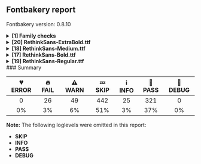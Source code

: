 ## Fontbakery report

Fontbakery version: 0.8.10

<details><summary><b>[1] Family checks</b></summary><div><details><summary>🔥 <b>FAIL:</b> Each font in a family must have the same set of vertical metrics values. (<a href="https://font-bakery.readthedocs.io/en/stable/fontbakery/profiles/universal.html#com.google.fonts/check/family/vertical_metrics">com.google.fonts/check/family/vertical_metrics</a>)</summary><div>


* 🔥 **FAIL** sTypoAscender is not the same across the family:
Rethink Sans ExtraBold: 991
Rethink Sans Medium: 992
Rethink Sans Bold: 992
Rethink Sans Regular: 992 [code: sTypoAscender-mismatch]
* 🔥 **FAIL** sTypoDescender is not the same across the family:
Rethink Sans ExtraBold: -309
Rethink Sans Medium: -310
Rethink Sans Bold: -310
Rethink Sans Regular: -310 [code: sTypoDescender-mismatch]
* 🔥 **FAIL** usWinAscent is not the same across the family:
Rethink Sans ExtraBold: 991
Rethink Sans Medium: 992
Rethink Sans Bold: 992
Rethink Sans Regular: 992 [code: usWinAscent-mismatch]
* 🔥 **FAIL** usWinDescent is not the same across the family:
Rethink Sans ExtraBold: 309
Rethink Sans Medium: 310
Rethink Sans Bold: 310
Rethink Sans Regular: 310 [code: usWinDescent-mismatch]
* 🔥 **FAIL** ascent is not the same across the family:
Rethink Sans ExtraBold: 991
Rethink Sans Medium: 992
Rethink Sans Bold: 992
Rethink Sans Regular: 992 [code: ascent-mismatch]
* 🔥 **FAIL** descent is not the same across the family:
Rethink Sans ExtraBold: -309
Rethink Sans Medium: -310
Rethink Sans Bold: -310
Rethink Sans Regular: -310 [code: descent-mismatch]
</div></details><br></div></details><details><summary><b>[20] RethinkSans-ExtraBold.ttf</b></summary><div><details><summary>🔥 <b>FAIL:</b> Checking OS/2 fsType does not impose restrictions. (<a href="https://font-bakery.readthedocs.io/en/stable/fontbakery/profiles/googlefonts.html#com.google.fonts/check/fstype">com.google.fonts/check/fstype</a>)</summary><div>


* 🔥 **FAIL** In this font fsType is set to 8 meaning that:
The font may be embedded but must only be installed temporarily on other systems.

No such DRM restrictions can be enabled on the Google Fonts collection, so the fsType field must be set to zero (Installable Embedding) instead. [code: drm]
</div></details><details><summary>🔥 <b>FAIL:</b> Checking OS/2 usWeightClass. (<a href="https://font-bakery.readthedocs.io/en/stable/fontbakery/profiles/googlefonts.html#com.google.fonts/check/usweightclass">com.google.fonts/check/usweightclass</a>)</summary><div>


* 🔥 **FAIL** OS/2 usWeightClass is '900' when it should be '800'. [code: bad-value]
</div></details><details><summary>🔥 <b>FAIL:</b> Check license file has good copyright string. (<a href="https://font-bakery.readthedocs.io/en/stable/fontbakery/profiles/googlefonts.html#com.google.fonts/check/license/OFL_copyright">com.google.fonts/check/license/OFL_copyright</a>)</summary><div>


* 🔥 **FAIL** First line in license file is:

"copyright 2014-2017 indian type foundry with reserved font name 'poppins'."

which does not match the expected format, similar to:

"Copyright 2022 The Familyname Project Authors (git url)" [code: bad-format]
</div></details><details><summary>🔥 <b>FAIL:</b> Check OFL body text is correct. (<a href="https://font-bakery.readthedocs.io/en/stable/fontbakery/profiles/googlefonts.html#com.google.fonts/check/license/OFL_body_text">com.google.fonts/check/license/OFL_body_text</a>)</summary><div>


* 🔥 **FAIL** The OFL.txt body text is incorrect. Please use https://github.com/googlefonts/Unified-Font-Repository/blob/main/OFL.txt as a template. You should only modify the first line. [code: incorrect-ofl-body-text]
</div></details><details><summary>🔥 <b>FAIL:</b> Check copyright namerecords match license file. (<a href="https://font-bakery.readthedocs.io/en/stable/fontbakery/profiles/googlefonts.html#com.google.fonts/check/name/license">com.google.fonts/check/name/license</a>)</summary><div>


* 🔥 **FAIL** License file OFL.txt exists but NameID 13 (LICENSE DESCRIPTION) value on platform 3 (WINDOWS) is not specified for that. Value was: "This Font Software is licensed under the SIL Open Font License, Version 1.1." Must be changed to "This Font Software is licensed under the SIL Open Font License, Version 1.1. This license is available with a FAQ at: https://scripts.sil.org/OFL" [code: wrong]
</div></details><details><summary>🔥 <b>FAIL:</b> Copyright notices match canonical pattern in fonts (<a href="https://font-bakery.readthedocs.io/en/stable/fontbakery/profiles/googlefonts.html#com.google.fonts/check/font_copyright">com.google.fonts/check/font_copyright</a>)</summary><div>


* 🔥 **FAIL** Name Table entry: Copyright notices should match a pattern similar to: "Copyright 2019 The Familyname Project Authors (git url)"
But instead we have got:
"Copyright 2014-2017 Indian Type Foundry with Reserved Font Name 'Poppins'. Copyright 2019 Google LLC with Reserved Name 'DM Sans'. Copyright 2022 Rethink Communications LLP with Reserved Name 'Rethink Sans'." [code: bad-notice-format]
</div></details><details><summary>🔥 <b>FAIL:</b> OS/2.fsSelection bit 7 (USE_TYPO_METRICS) is set in all fonts. (<a href="https://font-bakery.readthedocs.io/en/stable/fontbakery/profiles/googlefonts.html#com.google.fonts/check/os2/use_typo_metrics">com.google.fonts/check/os2/use_typo_metrics</a>)</summary><div>


* 🔥 **FAIL** OS/2.fsSelection bit 7 (USE_TYPO_METRICS) wasNOT set in the following fonts: ['fonts/ttf/RethinkSans-ExtraBold.ttf', 'fonts/ttf/RethinkSans-Medium.ttf', 'fonts/ttf/RethinkSans-Bold.ttf', 'fonts/ttf/RethinkSans-Regular.ttf']. [code: missing-os2-fsselection-bit7]
</div></details><details><summary>⚠ <b>WARN:</b> Checking OS/2 achVendID. (<a href="https://font-bakery.readthedocs.io/en/stable/fontbakery/profiles/googlefonts.html#com.google.fonts/check/vendor_id">com.google.fonts/check/vendor_id</a>)</summary><div>


* ⚠ **WARN** OS/2 VendorID value 'NONE' is not yet recognized. If you registered it recently, then it's safe to ignore this warning message. Otherwise, you should set it to your own unique 4 character code, and register it with Microsoft at https://www.microsoft.com/typography/links/vendorlist.aspx
 [code: unknown]
</div></details><details><summary>⚠ <b>WARN:</b> Are there caret positions declared for every ligature? (<a href="https://font-bakery.readthedocs.io/en/stable/fontbakery/profiles/googlefonts.html#com.google.fonts/check/ligature_carets">com.google.fonts/check/ligature_carets</a>)</summary><div>


* ⚠ **WARN** This font lacks caret position values for ligature glyphs on its GDEF table. [code: lacks-caret-pos]
</div></details><details><summary>⚠ <b>WARN:</b> Is there kerning info for non-ligated sequences? (<a href="https://font-bakery.readthedocs.io/en/stable/fontbakery/profiles/googlefonts.html#com.google.fonts/check/kerning_for_non_ligated_sequences">com.google.fonts/check/kerning_for_non_ligated_sequences</a>)</summary><div>


* ⚠ **WARN** GPOS table lacks kerning info for the following non-ligated sequences:

	- E + less

	- R + E

	- less + greater

	- greater + less

	- f + i

	- i + l

	- hyphen + hyphen

	- hyphen + greater

	- greater + hyphen

	- parenleft + R

	- R + parenright

	- parenright + eight

	- eight + parenright

	- parenright + five

	- five + parenright

	- parenright + four

	- four + parenright

	- parenright + nine

	- nine + parenright

	- parenright + one

	- one + parenright

	- parenright + seven

	- seven + parenright

	- parenright + six

	- six + parenright

	- parenright + three

	- three + parenright

	- parenright + two

	- two + parenright

	- parenright + zero

	- zero + parenright

	- braceleft + eight

	- eight + braceright

	- braceright + five

	- five + braceright

	- braceright + four

	- four + braceright

	- braceright + nine

	- nine + braceright

	- braceright + one

	- one + braceright

	- braceright + seven

	- seven + braceright

	- braceright + six

	- six + braceright

	- braceright + three

	- three + braceright

	- braceright + two

	- two + braceright

	- braceright + zero

	- zero + braceright

	- registered + plus 

	- And less + hyphen [code: lacks-kern-info]
</div></details><details><summary>⚠ <b>WARN:</b> Combined length of family and style must not exceed 27 characters. (<a href="https://font-bakery.readthedocs.io/en/stable/fontbakery/profiles/googlefonts.html#com.google.fonts/check/name/family_and_style_max_length">com.google.fonts/check/name/family_and_style_max_length</a>)</summary><div>


* ⚠ **WARN** The combined length of family and style exceeds 27 chars in the following 'WINDOWS' entries:
 FONT_FAMILY_NAME = 'Rethink Sans ExtraBold' / SUBFAMILY_NAME = 'Regular'

Please take a look at the conversation at https://github.com/googlefonts/fontbakery/issues/2179 in order to understand the reasoning behind these name table records max-length criteria. [code: too-long]
</div></details><details><summary>⚠ <b>WARN:</b> Name table strings must not contain the string 'Reserved Font Name'. (<a href="https://font-bakery.readthedocs.io/en/stable/fontbakery/profiles/googlefonts.html#com.google.fonts/check/name/rfn">com.google.fonts/check/name/rfn</a>)</summary><div>


* ⚠ **WARN** Name table entry contains "Reserved Font Name" for a family name ('Poppins'. Copyright 2019 Google LLC with Reserved Name 'DM Sans'. Copyright 2022 Rethink Communications LLP with Reserved Name 'Rethink Sans') that differs from the currently used family name (RethinkSans), which is fine. [code: legacy-familyname]
</div></details><details><summary>⚠ <b>WARN:</b> Ensure fonts have ScriptLangTags declared on the 'meta' table. (<a href="https://font-bakery.readthedocs.io/en/stable/fontbakery/profiles/googlefonts.html#com.google.fonts/check/meta/script_lang_tags">com.google.fonts/check/meta/script_lang_tags</a>)</summary><div>


* ⚠ **WARN** This font file does not have a 'meta' table. [code: lacks-meta-table]
</div></details><details><summary>⚠ <b>WARN:</b> Check font contains no unreachable glyphs (<a href="https://font-bakery.readthedocs.io/en/stable/fontbakery/profiles/universal.html#com.google.fonts/check/unreachable_glyphs">com.google.fonts/check/unreachable_glyphs</a>)</summary><div>


* ⚠ **WARN** The following glyphs could not be reached by codepoint or substitution rules:

	- CR
 [code: unreachable-glyphs]
</div></details><details><summary>⚠ <b>WARN:</b> Check if each glyph has the recommended amount of contours. (<a href="https://font-bakery.readthedocs.io/en/stable/fontbakery/profiles/universal.html#com.google.fonts/check/contour_count">com.google.fonts/check/contour_count</a>)</summary><div>


* ⚠ **WARN** This font has a 'Soft Hyphen' character (codepoint 0x00AD) which is supposed to be zero-width and invisible, and is used to mark a hyphenation possibility within a word in the absence of or overriding dictionary hyphenation. It is mostly an obsolete mechanism now, and the character is only included in fonts for legacy codepage coverage. [code: softhyphen]
* ⚠ **WARN** This check inspects the glyph outlines and detects the total number of contours in each of them. The expected values are infered from the typical ammounts of contours observed in a large collection of reference font families. The divergences listed below may simply indicate a significantly different design on some of your glyphs. On the other hand, some of these may flag actual bugs in the font such as glyphs mapped to an incorrect codepoint. Please consider reviewing the design and codepoint assignment of these to make sure they are correct.

The following glyphs do not have the recommended number of contours:

	- Glyph name: uni00AD	Contours detected: 1	Expected: 0

	- Glyph name: aogonek	Contours detected: 3	Expected: 2

	- Glyph name: eogonek	Contours detected: 3	Expected: 2

	- Glyph name: Uogonek	Contours detected: 2	Expected: 1

	- Glyph name: uogonek	Contours detected: 2	Expected: 1

	- Glyph name: uni2113	Contours detected: 1	Expected: 2

	- Glyph name: uni2783	Contours detected: 3	Expected: 4

	- Glyph name: Uogonek	Contours detected: 2	Expected: 1

	- Glyph name: aogonek	Contours detected: 3	Expected: 2

	- Glyph name: eogonek	Contours detected: 3	Expected: 2

	- Glyph name: uni00AD	Contours detected: 1	Expected: 0

	- Glyph name: uni2113	Contours detected: 1	Expected: 2

	- Glyph name: uni2783	Contours detected: 3	Expected: 4 

	- And Glyph name: uogonek	Contours detected: 2	Expected: 1
 [code: contour-count]
</div></details><details><summary>⚠ <b>WARN:</b> Ensure dotted circle glyph is present and can attach marks. (<a href="https://font-bakery.readthedocs.io/en/stable/fontbakery/profiles/universal.html#com.google.fonts/check/dotted_circle">com.google.fonts/check/dotted_circle</a>)</summary><div>


* ⚠ **WARN** No dotted circle glyph present [code: missing-dotted-circle]
</div></details><details><summary>⚠ <b>WARN:</b> Are there any misaligned on-curve points? (<a href="https://font-bakery.readthedocs.io/en/stable/fontbakery/profiles/<Section: Outline Correctness Checks>.html#com.google.fonts/check/outline_alignment_miss">com.google.fonts/check/outline_alignment_miss</a>)</summary><div>


* ⚠ **WARN** The following glyphs have on-curve points which have potentially incorrect y coordinates:

	* quotedbl (U+0022): X=260.0,Y=701.0 (should be at cap-height 700?)

	* quotedbl (U+0022): X=99.0,Y=701.0 (should be at cap-height 700?)

	* quotedbl (U+0022): X=477.0,Y=701.0 (should be at cap-height 700?)

	* quotedbl (U+0022): X=315.0,Y=701.0 (should be at cap-height 700?)

	* ampersand (U+0026): X=202.0,Y=2.0 (should be at baseline 0?)

	* ampersand (U+0026): X=374.0,Y=-1.0 (should be at baseline 0?)

	* six (U+0036): X=217.0,Y=700.5 (should be at cap-height 700?)

	* eight (U+0038): X=372.5,Y=1.0 (should be at baseline 0?)

	* nine (U+0039): X=342.0,Y=-0.5 (should be at baseline 0?)

	* i (U+0069): X=43.0,Y=702.0 (should be at cap-height 700?)

	* i (U+0069): X=178.0,Y=702.0 (should be at cap-height 700?)

	* j (U+006A): X=43.5,Y=702.0 (should be at cap-height 700?)

	* j (U+006A): X=178.0,Y=702.0 (should be at cap-height 700?)

	* sterling (U+00A3): X=581.0,Y=1.0 (should be at baseline 0?)

	* questiondown (U+00BF): X=211.0,Y=1.0 (should be at baseline 0?)

	* questiondown (U+00BF): X=334.5,Y=1.0 (should be at baseline 0?)

	* Oslash (U+00D8): X=275.5,Y=1.5 (should be at baseline 0?)

	* ij (U+0133): X=43.0,Y=702.0 (should be at cap-height 700?)

	* ij (U+0133): X=178.0,Y=702.0 (should be at cap-height 700?)

	* ij (U+0133): X=262.5,Y=702.0 (should be at cap-height 700?)

	* ij (U+0133): X=397.0,Y=702.0 (should be at cap-height 700?)

	* quotedblright (U+201D): X=260.0,Y=701.0 (should be at cap-height 700?)

	* quotedblright (U+201D): X=99.0,Y=701.0 (should be at cap-height 700?)

	* quotedblright (U+201D): X=477.0,Y=701.0 (should be at cap-height 700?)

	* quotedblright (U+201D): X=315.0,Y=701.0 (should be at cap-height 700?)

	* uni2077 (U+2077): X=27.0,Y=698.0 (should be at cap-height 700?)

	* uni2077 (U+2077): X=291.0,Y=698.0 (should be at cap-height 700?)

	* uni2087 (U+2087): X=65.0,Y=-2.0 (should be at baseline 0?)

	* uni2087 (U+2087): X=155.0,Y=-2.0 (should be at baseline 0?)

	* uni20BD (U+20BD): X=114.0,Y=701.0 (should be at cap-height 700?)

	* uni20BD (U+20BD): X=399.0,Y=701.0 (should be at cap-height 700?)

	* oneeighth (U+215B): X=70.0,Y=-2.0 (should be at baseline 0?)

	* oneeighth (U+215B): X=590.0,Y=698.0 (should be at cap-height 700?)

	* oneeighth (U+215B): X=706.0,Y=698.0 (should be at cap-height 700?)

	* oneeighth (U+215B): X=186.0,Y=-2.0 (should be at baseline 0?)

	* threeeighths (U+215C): X=66.0,Y=-2.0 (should be at baseline 0?)

	* threeeighths (U+215C): X=587.0,Y=698.0 (should be at cap-height 700?)

	* threeeighths (U+215C): X=703.0,Y=698.0 (should be at cap-height 700?)

	* threeeighths (U+215C): X=183.0,Y=-2.0 (should be at baseline 0?)

	* fiveeighths (U+215D): X=63.0,Y=-2.0 (should be at baseline 0?)

	* fiveeighths (U+215D): X=583.0,Y=698.0 (should be at cap-height 700?)

	* fiveeighths (U+215D): X=701.0,Y=698.0 (should be at cap-height 700?)

	* fiveeighths (U+215D): X=181.0,Y=-2.0 (should be at baseline 0?)

	* seveneighths (U+215E): X=35.0,Y=-2.0 (should be at baseline 0?)

	* seveneighths (U+215E): X=555.0,Y=698.0 (should be at cap-height 700?)

	* seveneighths (U+215E): X=673.0,Y=698.0 (should be at cap-height 700?)

	* seveneighths (U+215E): X=153.0,Y=-2.0 (should be at baseline 0?)

	* seveneighths (U+215E): X=46.0,Y=698.0 (should be at cap-height 700?)

	* seveneighths (U+215E): X=310.0,Y=698.0 (should be at cap-height 700?)

	* arrowup (U+2191): X=193.0,Y=1.0 (should be at baseline 0?)

	* arrowup (U+2191): X=316.0,Y=1.0 (should be at baseline 0?)

	* fi (U+FB01): X=366.0,Y=702.0 (should be at cap-height 700?) 

	* And fi (U+FB01): X=501.0,Y=702.0 (should be at cap-height 700?) [code: found-misalignments]
</div></details><details><summary>⚠ <b>WARN:</b> Are any segments inordinately short? (<a href="https://font-bakery.readthedocs.io/en/stable/fontbakery/profiles/<Section: Outline Correctness Checks>.html#com.google.fonts/check/outline_short_segments">com.google.fonts/check/outline_short_segments</a>)</summary><div>


* ⚠ **WARN** The following glyphs have segments which seem very short:

	* dollar (U+0024) contains a short segment L<<250.0,288.0>--<244.0,290.0>>

	* ampersand (U+0026) contains a short segment L<<130.0,390.0>--<119.0,407.0>>

	* ampersand (U+0026) contains a short segment L<<465.0,50.0>--<452.0,39.0>>

	* at (U+0040) contains a short segment B<<734.0,152.0>-<734.0,126.0>-<744.0,116.0>>

	* at (U+0040) contains a short segment B<<744.0,116.0>-<754.0,106.0>-<773.0,106.0>>

	* sterling (U+00A3) contains a short segment B<<148.0,278.0>-<148.0,279.0>-<149.0,283.5>>

	* sterling (U+00A3) contains a short segment B<<149.0,283.5>-<150.0,288.0>-<151.0,290.0>>

	* sterling (U+00A3) contains a short segment B<<299.0,290.0>-<298.0,289.0>-<297.5,283.0>>

	* sterling (U+00A3) contains a short segment B<<297.5,283.0>-<297.0,277.0>-<297.0,277.0>>

	* uni00B5 (U+00B5) contains a short segment B<<238.0,-11.0>-<228.0,-10.0>-<220.0,-7.0>>

	* paragraph (U+00B6) contains a short segment L<<287.0,275.0>--<265.0,275.0>>

	* germandbls (U+00DF) contains a short segment B<<319.0,444.0>-<328.0,451.0>-<336.5,457.0>>

	* germandbls (U+00DF) contains a short segment B<<336.5,457.0>-<345.0,463.0>-<353.0,470.0>>

	* uni03BC (U+03BC) contains a short segment B<<238.0,-11.0>-<228.0,-10.0>-<220.0,-7.0>>

	* uni1E9E (U+1E9E) contains a short segment B<<319.0,444.0>-<328.0,451.0>-<336.5,457.0>>

	* uni1E9E (U+1E9E) contains a short segment B<<336.5,457.0>-<345.0,463.0>-<353.0,470.0>>

	* Euro (U+20AC) contains a short segment B<<96.0,318.0>-<95.0,326.0>-<94.5,333.5>>

	* Euro (U+20AC) contains a short segment B<<94.5,333.5>-<94.0,341.0>-<94.0,348.0>>

	* Euro (U+20AC) contains a short segment B<<94.0,348.0>-<94.0,357.0>-<94.5,364.5>>

	* Euro (U+20AC) contains a short segment B<<94.5,364.5>-<95.0,372.0>-<96.0,379.0>>

	* Euro (U+20AC) contains a short segment B<<255.0,379.0>-<254.0,372.0>-<254.5,364.0>>

	* Euro (U+20AC) contains a short segment B<<254.5,364.0>-<255.0,356.0>-<255.0,348.0>>

	* Euro (U+20AC) contains a short segment B<<255.0,348.0>-<255.0,340.0>-<254.5,332.5>> 

	* And Euro (U+20AC) contains a short segment B<<254.5,332.5>-<254.0,325.0>-<255.0,318.0>> [code: found-short-segments]
</div></details><details><summary>⚠ <b>WARN:</b> Do any segments have colinear vectors? (<a href="https://font-bakery.readthedocs.io/en/stable/fontbakery/profiles/<Section: Outline Correctness Checks>.html#com.google.fonts/check/outline_colinear_vectors">com.google.fonts/check/outline_colinear_vectors</a>)</summary><div>


* ⚠ **WARN** The following glyphs have colinear vectors:

	* arrowdown (U+2193): L<<107.0,299.0>--<156.0,251.0>> -> L<<156.0,251.0>--<193.0,209.0>>

	* arrowdown (U+2193): L<<316.0,209.0>--<354.0,251.0>> -> L<<354.0,251.0>--<402.0,299.0>>

	* arrowleft (U+2190): L<<265.0,289.0>--<307.0,250.0>> -> L<<307.0,250.0>--<355.0,203.0>>

	* arrowleft (U+2190): L<<355.0,498.0>--<307.0,450.0>> -> L<<307.0,450.0>--<265.0,412.0>>

	* arrowright (U+2192): L<<466.0,203.0>--<514.0,250.0>> -> L<<514.0,250.0>--<556.0,289.0>>

	* arrowright (U+2192): L<<556.0,412.0>--<514.0,450.0>> -> L<<514.0,450.0>--<466.0,498.0>>

	* arrowup (U+2191): L<<193.0,491.0>--<155.0,449.0>> -> L<<155.0,449.0>--<107.0,401.0>> 

	* And arrowup (U+2191): L<<402.0,401.0>--<353.0,449.0>> -> L<<353.0,449.0>--<316.0,491.0>> [code: found-colinear-vectors]
</div></details><details><summary>⚠ <b>WARN:</b> Do outlines contain any semi-vertical or semi-horizontal lines? (<a href="https://font-bakery.readthedocs.io/en/stable/fontbakery/profiles/<Section: Outline Correctness Checks>.html#com.google.fonts/check/outline_semi_vertical">com.google.fonts/check/outline_semi_vertical</a>)</summary><div>


* ⚠ **WARN** The following glyphs have semi-vertical/semi-horizontal lines:

	* sterling (U+00A3): L<<581.0,1.0>--<69.0,0.0>>

	* trademark (U+2122): L<<131.0,350.0>--<130.0,625.0>>

	* trademark (U+2122): L<<214.0,625.0>--<213.0,350.0>> 

	* And yen (U+00A5): L<<613.0,311.0>--<452.0,310.0>> [code: found-semi-vertical]
</div></details><br></div></details><details><summary><b>[18] RethinkSans-Medium.ttf</b></summary><div><details><summary>🔥 <b>FAIL:</b> Checking OS/2 fsType does not impose restrictions. (<a href="https://font-bakery.readthedocs.io/en/stable/fontbakery/profiles/googlefonts.html#com.google.fonts/check/fstype">com.google.fonts/check/fstype</a>)</summary><div>


* 🔥 **FAIL** In this font fsType is set to 8 meaning that:
The font may be embedded but must only be installed temporarily on other systems.

No such DRM restrictions can be enabled on the Google Fonts collection, so the fsType field must be set to zero (Installable Embedding) instead. [code: drm]
</div></details><details><summary>🔥 <b>FAIL:</b> Check license file has good copyright string. (<a href="https://font-bakery.readthedocs.io/en/stable/fontbakery/profiles/googlefonts.html#com.google.fonts/check/license/OFL_copyright">com.google.fonts/check/license/OFL_copyright</a>)</summary><div>


* 🔥 **FAIL** First line in license file is:

"copyright 2014-2017 indian type foundry with reserved font name 'poppins'."

which does not match the expected format, similar to:

"Copyright 2022 The Familyname Project Authors (git url)" [code: bad-format]
</div></details><details><summary>🔥 <b>FAIL:</b> Check OFL body text is correct. (<a href="https://font-bakery.readthedocs.io/en/stable/fontbakery/profiles/googlefonts.html#com.google.fonts/check/license/OFL_body_text">com.google.fonts/check/license/OFL_body_text</a>)</summary><div>


* 🔥 **FAIL** The OFL.txt body text is incorrect. Please use https://github.com/googlefonts/Unified-Font-Repository/blob/main/OFL.txt as a template. You should only modify the first line. [code: incorrect-ofl-body-text]
</div></details><details><summary>🔥 <b>FAIL:</b> Check copyright namerecords match license file. (<a href="https://font-bakery.readthedocs.io/en/stable/fontbakery/profiles/googlefonts.html#com.google.fonts/check/name/license">com.google.fonts/check/name/license</a>)</summary><div>


* 🔥 **FAIL** License file OFL.txt exists but NameID 13 (LICENSE DESCRIPTION) value on platform 3 (WINDOWS) is not specified for that. Value was: "This Font Software is licensed under the SIL Open Font License, Version 1.1." Must be changed to "This Font Software is licensed under the SIL Open Font License, Version 1.1. This license is available with a FAQ at: https://scripts.sil.org/OFL" [code: wrong]
</div></details><details><summary>🔥 <b>FAIL:</b> Copyright notices match canonical pattern in fonts (<a href="https://font-bakery.readthedocs.io/en/stable/fontbakery/profiles/googlefonts.html#com.google.fonts/check/font_copyright">com.google.fonts/check/font_copyright</a>)</summary><div>


* 🔥 **FAIL** Name Table entry: Copyright notices should match a pattern similar to: "Copyright 2019 The Familyname Project Authors (git url)"
But instead we have got:
"Copyright 2014-2017 Indian Type Foundry with Reserved Font Name 'Poppins'. Copyright 2019 Google LLC with Reserved Name 'DM Sans'. Copyright 2022 Rethink Communications LLP with Reserved Name 'Rethink Sans'." [code: bad-notice-format]
</div></details><details><summary>🔥 <b>FAIL:</b> OS/2.fsSelection bit 7 (USE_TYPO_METRICS) is set in all fonts. (<a href="https://font-bakery.readthedocs.io/en/stable/fontbakery/profiles/googlefonts.html#com.google.fonts/check/os2/use_typo_metrics">com.google.fonts/check/os2/use_typo_metrics</a>)</summary><div>


* 🔥 **FAIL** OS/2.fsSelection bit 7 (USE_TYPO_METRICS) wasNOT set in the following fonts: ['fonts/ttf/RethinkSans-ExtraBold.ttf', 'fonts/ttf/RethinkSans-Medium.ttf', 'fonts/ttf/RethinkSans-Bold.ttf', 'fonts/ttf/RethinkSans-Regular.ttf']. [code: missing-os2-fsselection-bit7]
</div></details><details><summary>⚠ <b>WARN:</b> Checking OS/2 achVendID. (<a href="https://font-bakery.readthedocs.io/en/stable/fontbakery/profiles/googlefonts.html#com.google.fonts/check/vendor_id">com.google.fonts/check/vendor_id</a>)</summary><div>


* ⚠ **WARN** OS/2 VendorID value 'NONE' is not yet recognized. If you registered it recently, then it's safe to ignore this warning message. Otherwise, you should set it to your own unique 4 character code, and register it with Microsoft at https://www.microsoft.com/typography/links/vendorlist.aspx
 [code: unknown]
</div></details><details><summary>⚠ <b>WARN:</b> Are there caret positions declared for every ligature? (<a href="https://font-bakery.readthedocs.io/en/stable/fontbakery/profiles/googlefonts.html#com.google.fonts/check/ligature_carets">com.google.fonts/check/ligature_carets</a>)</summary><div>


* ⚠ **WARN** This font lacks caret position values for ligature glyphs on its GDEF table. [code: lacks-caret-pos]
</div></details><details><summary>⚠ <b>WARN:</b> Is there kerning info for non-ligated sequences? (<a href="https://font-bakery.readthedocs.io/en/stable/fontbakery/profiles/googlefonts.html#com.google.fonts/check/kerning_for_non_ligated_sequences">com.google.fonts/check/kerning_for_non_ligated_sequences</a>)</summary><div>


* ⚠ **WARN** GPOS table lacks kerning info for the following non-ligated sequences:

	- E + less

	- R + E

	- less + greater

	- greater + less

	- f + i

	- i + l

	- hyphen + hyphen

	- hyphen + greater

	- greater + hyphen

	- parenleft + R

	- R + parenright

	- parenright + eight

	- eight + parenright

	- parenright + five

	- five + parenright

	- parenright + four

	- four + parenright

	- parenright + nine

	- nine + parenright

	- parenright + one

	- one + parenright

	- parenright + seven

	- seven + parenright

	- parenright + six

	- six + parenright

	- parenright + three

	- three + parenright

	- parenright + two

	- two + parenright

	- parenright + zero

	- zero + parenright

	- braceleft + eight

	- eight + braceright

	- braceright + five

	- five + braceright

	- braceright + four

	- four + braceright

	- braceright + nine

	- nine + braceright

	- braceright + one

	- one + braceright

	- braceright + seven

	- seven + braceright

	- braceright + six

	- six + braceright

	- braceright + three

	- three + braceright

	- braceright + two

	- two + braceright

	- braceright + zero

	- zero + braceright

	- registered + plus 

	- And less + hyphen [code: lacks-kern-info]
</div></details><details><summary>⚠ <b>WARN:</b> Name table strings must not contain the string 'Reserved Font Name'. (<a href="https://font-bakery.readthedocs.io/en/stable/fontbakery/profiles/googlefonts.html#com.google.fonts/check/name/rfn">com.google.fonts/check/name/rfn</a>)</summary><div>


* ⚠ **WARN** Name table entry contains "Reserved Font Name" for a family name ('Poppins'. Copyright 2019 Google LLC with Reserved Name 'DM Sans'. Copyright 2022 Rethink Communications LLP with Reserved Name 'Rethink Sans') that differs from the currently used family name (RethinkSans), which is fine. [code: legacy-familyname]
</div></details><details><summary>⚠ <b>WARN:</b> Ensure fonts have ScriptLangTags declared on the 'meta' table. (<a href="https://font-bakery.readthedocs.io/en/stable/fontbakery/profiles/googlefonts.html#com.google.fonts/check/meta/script_lang_tags">com.google.fonts/check/meta/script_lang_tags</a>)</summary><div>


* ⚠ **WARN** This font file does not have a 'meta' table. [code: lacks-meta-table]
</div></details><details><summary>⚠ <b>WARN:</b> Check font contains no unreachable glyphs (<a href="https://font-bakery.readthedocs.io/en/stable/fontbakery/profiles/universal.html#com.google.fonts/check/unreachable_glyphs">com.google.fonts/check/unreachable_glyphs</a>)</summary><div>


* ⚠ **WARN** The following glyphs could not be reached by codepoint or substitution rules:

	- CR
 [code: unreachable-glyphs]
</div></details><details><summary>⚠ <b>WARN:</b> Check if each glyph has the recommended amount of contours. (<a href="https://font-bakery.readthedocs.io/en/stable/fontbakery/profiles/universal.html#com.google.fonts/check/contour_count">com.google.fonts/check/contour_count</a>)</summary><div>


* ⚠ **WARN** This font has a 'Soft Hyphen' character (codepoint 0x00AD) which is supposed to be zero-width and invisible, and is used to mark a hyphenation possibility within a word in the absence of or overriding dictionary hyphenation. It is mostly an obsolete mechanism now, and the character is only included in fonts for legacy codepage coverage. [code: softhyphen]
* ⚠ **WARN** This check inspects the glyph outlines and detects the total number of contours in each of them. The expected values are infered from the typical ammounts of contours observed in a large collection of reference font families. The divergences listed below may simply indicate a significantly different design on some of your glyphs. On the other hand, some of these may flag actual bugs in the font such as glyphs mapped to an incorrect codepoint. Please consider reviewing the design and codepoint assignment of these to make sure they are correct.

The following glyphs do not have the recommended number of contours:

	- Glyph name: quotedbl	Contours detected: 1	Expected: 2

	- Glyph name: dieresis	Contours detected: 1	Expected: 2

	- Glyph name: uni00AD	Contours detected: 1	Expected: 0

	- Glyph name: Adieresis	Contours detected: 3	Expected: 4

	- Glyph name: Edieresis	Contours detected: 2	Expected: 3

	- Glyph name: Idieresis	Contours detected: 2	Expected: 3

	- Glyph name: Odieresis	Contours detected: 3	Expected: 4

	- Glyph name: Udieresis	Contours detected: 2	Expected: 3

	- Glyph name: adieresis	Contours detected: 3	Expected: 4

	- Glyph name: edieresis	Contours detected: 3	Expected: 4

	- Glyph name: idieresis	Contours detected: 2	Expected: 3

	- Glyph name: odieresis	Contours detected: 3	Expected: 4

	- Glyph name: udieresis	Contours detected: 2	Expected: 3

	- Glyph name: ydieresis	Contours detected: 2	Expected: 3

	- Glyph name: aogonek	Contours detected: 3	Expected: 2

	- Glyph name: eogonek	Contours detected: 3	Expected: 2

	- Glyph name: Uogonek	Contours detected: 2	Expected: 1

	- Glyph name: uogonek	Contours detected: 2	Expected: 1

	- Glyph name: Ydieresis	Contours detected: 2	Expected: 3

	- Glyph name: uni0308	Contours detected: 1	Expected: 2

	- Glyph name: Wdieresis	Contours detected: 2	Expected: 3

	- Glyph name: wdieresis	Contours detected: 2	Expected: 3

	- Glyph name: quotedblright	Contours detected: 1	Expected: 2

	- Glyph name: perthousand	Contours detected: 5	Expected: 6 or 7

	- Glyph name: uni2113	Contours detected: 1	Expected: 2

	- Glyph name: uni2783	Contours detected: 3	Expected: 4

	- Glyph name: Adieresis	Contours detected: 3	Expected: 4

	- Glyph name: Edieresis	Contours detected: 2	Expected: 3

	- Glyph name: Idieresis	Contours detected: 2	Expected: 3

	- Glyph name: Odieresis	Contours detected: 3	Expected: 4

	- Glyph name: Udieresis	Contours detected: 2	Expected: 3

	- Glyph name: Uogonek	Contours detected: 2	Expected: 1

	- Glyph name: Wdieresis	Contours detected: 2	Expected: 3

	- Glyph name: Ydieresis	Contours detected: 2	Expected: 3

	- Glyph name: adieresis	Contours detected: 3	Expected: 4

	- Glyph name: aogonek	Contours detected: 3	Expected: 2

	- Glyph name: dieresis	Contours detected: 1	Expected: 2

	- Glyph name: edieresis	Contours detected: 3	Expected: 4

	- Glyph name: eogonek	Contours detected: 3	Expected: 2

	- Glyph name: idieresis	Contours detected: 2	Expected: 3

	- Glyph name: odieresis	Contours detected: 3	Expected: 4

	- Glyph name: perthousand	Contours detected: 5	Expected: 6 or 7

	- Glyph name: quotedbl	Contours detected: 1	Expected: 2

	- Glyph name: quotedblright	Contours detected: 1	Expected: 2

	- Glyph name: udieresis	Contours detected: 2	Expected: 3

	- Glyph name: uni00AD	Contours detected: 1	Expected: 0

	- Glyph name: uni0308	Contours detected: 1	Expected: 2

	- Glyph name: uni2113	Contours detected: 1	Expected: 2

	- Glyph name: uni2783	Contours detected: 3	Expected: 4

	- Glyph name: uogonek	Contours detected: 2	Expected: 1

	- Glyph name: wdieresis	Contours detected: 2	Expected: 3 

	- And Glyph name: ydieresis	Contours detected: 2	Expected: 3
 [code: contour-count]
</div></details><details><summary>⚠ <b>WARN:</b> Ensure dotted circle glyph is present and can attach marks. (<a href="https://font-bakery.readthedocs.io/en/stable/fontbakery/profiles/universal.html#com.google.fonts/check/dotted_circle">com.google.fonts/check/dotted_circle</a>)</summary><div>


* ⚠ **WARN** No dotted circle glyph present [code: missing-dotted-circle]
</div></details><details><summary>⚠ <b>WARN:</b> Are there any misaligned on-curve points? (<a href="https://font-bakery.readthedocs.io/en/stable/fontbakery/profiles/<Section: Outline Correctness Checks>.html#com.google.fonts/check/outline_alignment_miss">com.google.fonts/check/outline_alignment_miss</a>)</summary><div>


* ⚠ **WARN** The following glyphs have on-curve points which have potentially incorrect y coordinates:

	* quotedbl (U+0022): X=172.0,Y=701.0 (should be at cap-height 700?)

	* quotedbl (U+0022): X=304.0,Y=701.0 (should be at cap-height 700?)

	* at (U+0040): X=772.0,Y=-1.0 (should be at baseline 0?)

	* m (U+006D): X=857.0,Y=1.0 (should be at baseline 0?)

	* w (U+0077): X=595.0,Y=1.0 (should be at baseline 0?)

	* w (U+0077): X=483.0,Y=1.0 (should be at baseline 0?)

	* w (U+0077): X=269.0,Y=1.0 (should be at baseline 0?)

	* x (U+0078): X=477.0,Y=1.0 (should be at baseline 0?)

	* aring (U+00E5): X=309.5,Y=699.5 (should be at cap-height 700?)

	* aring (U+00E5): X=232.0,Y=699.5 (should be at cap-height 700?)

	* uni0123 (U+0123): X=263.0,Y=698.0 (should be at cap-height 700?)

	* uring (U+016F): X=321.5,Y=699.5 (should be at cap-height 700?)

	* uring (U+016F): X=244.0,Y=699.5 (should be at cap-height 700?)

	* wcircumflex (U+0175): X=595.0,Y=1.0 (should be at baseline 0?)

	* wcircumflex (U+0175): X=483.0,Y=1.0 (should be at baseline 0?)

	* wcircumflex (U+0175): X=269.0,Y=1.0 (should be at baseline 0?)

	* ring (U+02DA): X=165.5,Y=699.5 (should be at cap-height 700?)

	* ring (U+02DA): X=88.0,Y=699.5 (should be at cap-height 700?)

	* uni030A (U+030A): X=148.5,Y=699.5 (should be at cap-height 700?)

	* uni030A (U+030A): X=71.0,Y=699.5 (should be at cap-height 700?)

	* uni0312 (U+0312): X=60.0,Y=698.0 (should be at cap-height 700?)

	* wgrave (U+1E81): X=595.0,Y=1.0 (should be at baseline 0?)

	* wgrave (U+1E81): X=483.0,Y=1.0 (should be at baseline 0?)

	* wgrave (U+1E81): X=269.0,Y=1.0 (should be at baseline 0?)

	* wacute (U+1E83): X=595.0,Y=1.0 (should be at baseline 0?)

	* wacute (U+1E83): X=483.0,Y=1.0 (should be at baseline 0?)

	* wacute (U+1E83): X=269.0,Y=1.0 (should be at baseline 0?)

	* wdieresis (U+1E85): X=595.0,Y=1.0 (should be at baseline 0?)

	* wdieresis (U+1E85): X=483.0,Y=1.0 (should be at baseline 0?)

	* wdieresis (U+1E85): X=269.0,Y=1.0 (should be at baseline 0?)

	* quotedblright (U+201D): X=172.0,Y=701.0 (should be at cap-height 700?) 

	* And quotedblright (U+201D): X=304.0,Y=701.0 (should be at cap-height 700?) [code: found-misalignments]
</div></details><details><summary>⚠ <b>WARN:</b> Are any segments inordinately short? (<a href="https://font-bakery.readthedocs.io/en/stable/fontbakery/profiles/<Section: Outline Correctness Checks>.html#com.google.fonts/check/outline_short_segments">com.google.fonts/check/outline_short_segments</a>)</summary><div>


* ⚠ **WARN** The following glyphs have segments which seem very short:

	* dollar (U+0024) contains a short segment L<<255.0,320.0>--<237.0,326.0>>

	* ampersand (U+0026) contains a short segment L<<156.0,388.0>--<149.0,398.0>>

	* ampersand (U+0026) contains a short segment L<<463.0,82.0>--<456.0,73.0>>

	* parenleft (U+0028) contains a short segment L<<351.0,811.0>--<351.0,801.0>>

	* parenright (U+0029) contains a short segment L<<35.0,-145.0>--<35.0,-135.0>>

	* paragraph (U+00B6) contains a short segment L<<284.0,289.0>--<270.0,289.0>>

	* germandbls (U+00DF) contains a short segment B<<335.0,454.0>-<345.0,461.0>-<355.0,467.5>>

	* germandbls (U+00DF) contains a short segment B<<355.0,467.5>-<365.0,474.0>-<375.0,481.0>>

	* ae (U+00E6) contains a short segment B<<875.0,271.0>-<875.0,261.0>-<874.0,249.5>>

	* uni01FD (U+01FD) contains a short segment B<<875.0,271.0>-<875.0,261.0>-<874.0,249.5>>

	* uni1E9E (U+1E9E) contains a short segment B<<335.0,454.0>-<345.0,461.0>-<355.0,467.5>>

	* uni1E9E (U+1E9E) contains a short segment B<<355.0,467.5>-<365.0,474.0>-<375.0,481.0>>

	* perthousand (U+2030) contains a short segment B<<393.0,444.0>-<393.0,444.0>-<393.0,443.5>>

	* perthousand (U+2030) contains a short segment B<<393.0,443.5>-<393.0,443.0>-<393.0,443.0>>

	* perthousand (U+2030) contains a short segment L<<430.0,257.0>--<430.0,257.0>>

	* Euro (U+20AC) contains a short segment B<<102.0,309.0>-<101.0,319.0>-<100.5,329.0>>

	* Euro (U+20AC) contains a short segment B<<100.5,329.0>-<100.0,339.0>-<100.0,350.0>>

	* Euro (U+20AC) contains a short segment B<<100.0,350.0>-<100.0,360.0>-<100.5,370.5>> 

	* And Euro (U+20AC) contains a short segment B<<100.5,370.5>-<101.0,381.0>-<102.0,391.0>> [code: found-short-segments]
</div></details><details><summary>⚠ <b>WARN:</b> Do any segments have colinear vectors? (<a href="https://font-bakery.readthedocs.io/en/stable/fontbakery/profiles/<Section: Outline Correctness Checks>.html#com.google.fonts/check/outline_colinear_vectors">com.google.fonts/check/outline_colinear_vectors</a>)</summary><div>


* ⚠ **WARN** The following glyphs have colinear vectors:

	* arrowdown (U+2193): L<<300.0,152.0>--<339.0,197.0>> -> L<<339.0,197.0>--<421.0,280.0>>

	* arrowdown (U+2193): L<<88.0,280.0>--<170.0,197.0>> -> L<<170.0,197.0>--<209.0,152.0>>

	* arrowleft (U+2190): L<<208.0,305.0>--<253.0,266.0>> -> L<<253.0,266.0>--<336.0,184.0>>

	* arrowleft (U+2190): L<<336.0,517.0>--<253.0,435.0>> -> L<<253.0,435.0>--<208.0,396.0>>

	* arrowright (U+2192): L<<485.0,184.0>--<569.0,266.0>> -> L<<569.0,266.0>--<614.0,305.0>>

	* arrowright (U+2192): L<<614.0,396.0>--<569.0,435.0>> -> L<<569.0,435.0>--<485.0,517.0>>

	* arrowup (U+2191): L<<209.0,549.0>--<171.0,504.0>> -> L<<171.0,504.0>--<88.0,420.0>> 

	* And arrowup (U+2191): L<<422.0,420.0>--<339.0,504.0>> -> L<<339.0,504.0>--<301.0,549.0>> [code: found-colinear-vectors]
</div></details><details><summary>⚠ <b>WARN:</b> Do outlines contain any semi-vertical or semi-horizontal lines? (<a href="https://font-bakery.readthedocs.io/en/stable/fontbakery/profiles/<Section: Outline Correctness Checks>.html#com.google.fonts/check/outline_semi_vertical">com.google.fonts/check/outline_semi_vertical</a>)</summary><div>


* ⚠ **WARN** The following glyphs have semi-vertical/semi-horizontal lines:

	* summation (U+2211): L<<42.0,-49.0>--<43.0,73.0>>

	* trademark (U+2122): L<<624.0,349.0>--<623.0,579.0>>

	* x (U+0078): L<<477.0,1.0>--<361.0,0.0>>

	* yen (U+00A5): L<<228.0,316.0>--<58.0,317.0>> 

	* And yen (U+00A5): L<<564.0,317.0>--<395.0,316.0>> [code: found-semi-vertical]
</div></details><br></div></details><details><summary><b>[17] RethinkSans-Bold.ttf</b></summary><div><details><summary>🔥 <b>FAIL:</b> Checking OS/2 fsType does not impose restrictions. (<a href="https://font-bakery.readthedocs.io/en/stable/fontbakery/profiles/googlefonts.html#com.google.fonts/check/fstype">com.google.fonts/check/fstype</a>)</summary><div>


* 🔥 **FAIL** In this font fsType is set to 8 meaning that:
The font may be embedded but must only be installed temporarily on other systems.

No such DRM restrictions can be enabled on the Google Fonts collection, so the fsType field must be set to zero (Installable Embedding) instead. [code: drm]
</div></details><details><summary>🔥 <b>FAIL:</b> Check license file has good copyright string. (<a href="https://font-bakery.readthedocs.io/en/stable/fontbakery/profiles/googlefonts.html#com.google.fonts/check/license/OFL_copyright">com.google.fonts/check/license/OFL_copyright</a>)</summary><div>


* 🔥 **FAIL** First line in license file is:

"copyright 2014-2017 indian type foundry with reserved font name 'poppins'."

which does not match the expected format, similar to:

"Copyright 2022 The Familyname Project Authors (git url)" [code: bad-format]
</div></details><details><summary>🔥 <b>FAIL:</b> Check OFL body text is correct. (<a href="https://font-bakery.readthedocs.io/en/stable/fontbakery/profiles/googlefonts.html#com.google.fonts/check/license/OFL_body_text">com.google.fonts/check/license/OFL_body_text</a>)</summary><div>


* 🔥 **FAIL** The OFL.txt body text is incorrect. Please use https://github.com/googlefonts/Unified-Font-Repository/blob/main/OFL.txt as a template. You should only modify the first line. [code: incorrect-ofl-body-text]
</div></details><details><summary>🔥 <b>FAIL:</b> Check copyright namerecords match license file. (<a href="https://font-bakery.readthedocs.io/en/stable/fontbakery/profiles/googlefonts.html#com.google.fonts/check/name/license">com.google.fonts/check/name/license</a>)</summary><div>


* 🔥 **FAIL** License file OFL.txt exists but NameID 13 (LICENSE DESCRIPTION) value on platform 3 (WINDOWS) is not specified for that. Value was: "This Font Software is licensed under the SIL Open Font License, Version 1.1." Must be changed to "This Font Software is licensed under the SIL Open Font License, Version 1.1. This license is available with a FAQ at: https://scripts.sil.org/OFL" [code: wrong]
</div></details><details><summary>🔥 <b>FAIL:</b> Copyright notices match canonical pattern in fonts (<a href="https://font-bakery.readthedocs.io/en/stable/fontbakery/profiles/googlefonts.html#com.google.fonts/check/font_copyright">com.google.fonts/check/font_copyright</a>)</summary><div>


* 🔥 **FAIL** Name Table entry: Copyright notices should match a pattern similar to: "Copyright 2019 The Familyname Project Authors (git url)"
But instead we have got:
"Copyright 2014-2017 Indian Type Foundry with Reserved Font Name 'Poppins'. Copyright 2019 Google LLC with Reserved Name 'DM Sans'. Copyright 2022 Rethink Communications LLP with Reserved Name 'Rethink Sans'." [code: bad-notice-format]
</div></details><details><summary>🔥 <b>FAIL:</b> OS/2.fsSelection bit 7 (USE_TYPO_METRICS) is set in all fonts. (<a href="https://font-bakery.readthedocs.io/en/stable/fontbakery/profiles/googlefonts.html#com.google.fonts/check/os2/use_typo_metrics">com.google.fonts/check/os2/use_typo_metrics</a>)</summary><div>


* 🔥 **FAIL** OS/2.fsSelection bit 7 (USE_TYPO_METRICS) wasNOT set in the following fonts: ['fonts/ttf/RethinkSans-ExtraBold.ttf', 'fonts/ttf/RethinkSans-Medium.ttf', 'fonts/ttf/RethinkSans-Bold.ttf', 'fonts/ttf/RethinkSans-Regular.ttf']. [code: missing-os2-fsselection-bit7]
</div></details><details><summary>⚠ <b>WARN:</b> Checking OS/2 achVendID. (<a href="https://font-bakery.readthedocs.io/en/stable/fontbakery/profiles/googlefonts.html#com.google.fonts/check/vendor_id">com.google.fonts/check/vendor_id</a>)</summary><div>


* ⚠ **WARN** OS/2 VendorID value 'NONE' is not yet recognized. If you registered it recently, then it's safe to ignore this warning message. Otherwise, you should set it to your own unique 4 character code, and register it with Microsoft at https://www.microsoft.com/typography/links/vendorlist.aspx
 [code: unknown]
</div></details><details><summary>⚠ <b>WARN:</b> Are there caret positions declared for every ligature? (<a href="https://font-bakery.readthedocs.io/en/stable/fontbakery/profiles/googlefonts.html#com.google.fonts/check/ligature_carets">com.google.fonts/check/ligature_carets</a>)</summary><div>


* ⚠ **WARN** This font lacks caret position values for ligature glyphs on its GDEF table. [code: lacks-caret-pos]
</div></details><details><summary>⚠ <b>WARN:</b> Is there kerning info for non-ligated sequences? (<a href="https://font-bakery.readthedocs.io/en/stable/fontbakery/profiles/googlefonts.html#com.google.fonts/check/kerning_for_non_ligated_sequences">com.google.fonts/check/kerning_for_non_ligated_sequences</a>)</summary><div>


* ⚠ **WARN** GPOS table lacks kerning info for the following non-ligated sequences:

	- E + less

	- R + E

	- less + greater

	- greater + less

	- f + i

	- i + l

	- hyphen + hyphen

	- hyphen + greater

	- greater + hyphen

	- parenleft + R

	- R + parenright

	- parenright + eight

	- eight + parenright

	- parenright + five

	- five + parenright

	- parenright + four

	- four + parenright

	- parenright + nine

	- nine + parenright

	- parenright + one

	- one + parenright

	- parenright + seven

	- seven + parenright

	- parenright + six

	- six + parenright

	- parenright + three

	- three + parenright

	- parenright + two

	- two + parenright

	- parenright + zero

	- zero + parenright

	- braceleft + eight

	- eight + braceright

	- braceright + five

	- five + braceright

	- braceright + four

	- four + braceright

	- braceright + nine

	- nine + braceright

	- braceright + one

	- one + braceright

	- braceright + seven

	- seven + braceright

	- braceright + six

	- six + braceright

	- braceright + three

	- three + braceright

	- braceright + two

	- two + braceright

	- braceright + zero

	- zero + braceright

	- registered + plus 

	- And less + hyphen [code: lacks-kern-info]
</div></details><details><summary>⚠ <b>WARN:</b> Name table strings must not contain the string 'Reserved Font Name'. (<a href="https://font-bakery.readthedocs.io/en/stable/fontbakery/profiles/googlefonts.html#com.google.fonts/check/name/rfn">com.google.fonts/check/name/rfn</a>)</summary><div>


* ⚠ **WARN** Name table entry contains "Reserved Font Name" for a family name ('Poppins'. Copyright 2019 Google LLC with Reserved Name 'DM Sans'. Copyright 2022 Rethink Communications LLP with Reserved Name 'Rethink Sans') that differs from the currently used family name (RethinkSans), which is fine. [code: legacy-familyname]
</div></details><details><summary>⚠ <b>WARN:</b> Ensure fonts have ScriptLangTags declared on the 'meta' table. (<a href="https://font-bakery.readthedocs.io/en/stable/fontbakery/profiles/googlefonts.html#com.google.fonts/check/meta/script_lang_tags">com.google.fonts/check/meta/script_lang_tags</a>)</summary><div>


* ⚠ **WARN** This font file does not have a 'meta' table. [code: lacks-meta-table]
</div></details><details><summary>⚠ <b>WARN:</b> Check font contains no unreachable glyphs (<a href="https://font-bakery.readthedocs.io/en/stable/fontbakery/profiles/universal.html#com.google.fonts/check/unreachable_glyphs">com.google.fonts/check/unreachable_glyphs</a>)</summary><div>


* ⚠ **WARN** The following glyphs could not be reached by codepoint or substitution rules:

	- CR
 [code: unreachable-glyphs]
</div></details><details><summary>⚠ <b>WARN:</b> Check if each glyph has the recommended amount of contours. (<a href="https://font-bakery.readthedocs.io/en/stable/fontbakery/profiles/universal.html#com.google.fonts/check/contour_count">com.google.fonts/check/contour_count</a>)</summary><div>


* ⚠ **WARN** This font has a 'Soft Hyphen' character (codepoint 0x00AD) which is supposed to be zero-width and invisible, and is used to mark a hyphenation possibility within a word in the absence of or overriding dictionary hyphenation. It is mostly an obsolete mechanism now, and the character is only included in fonts for legacy codepage coverage. [code: softhyphen]
* ⚠ **WARN** This check inspects the glyph outlines and detects the total number of contours in each of them. The expected values are infered from the typical ammounts of contours observed in a large collection of reference font families. The divergences listed below may simply indicate a significantly different design on some of your glyphs. On the other hand, some of these may flag actual bugs in the font such as glyphs mapped to an incorrect codepoint. Please consider reviewing the design and codepoint assignment of these to make sure they are correct.

The following glyphs do not have the recommended number of contours:

	- Glyph name: uni00AD	Contours detected: 1	Expected: 0

	- Glyph name: aogonek	Contours detected: 3	Expected: 2

	- Glyph name: eogonek	Contours detected: 3	Expected: 2

	- Glyph name: Uogonek	Contours detected: 2	Expected: 1

	- Glyph name: uogonek	Contours detected: 2	Expected: 1

	- Glyph name: uni2113	Contours detected: 1	Expected: 2

	- Glyph name: uni2783	Contours detected: 3	Expected: 4

	- Glyph name: Uogonek	Contours detected: 2	Expected: 1

	- Glyph name: aogonek	Contours detected: 3	Expected: 2

	- Glyph name: eogonek	Contours detected: 3	Expected: 2

	- Glyph name: uni00AD	Contours detected: 1	Expected: 0

	- Glyph name: uni2113	Contours detected: 1	Expected: 2

	- Glyph name: uni2783	Contours detected: 3	Expected: 4 

	- And Glyph name: uogonek	Contours detected: 2	Expected: 1
 [code: contour-count]
</div></details><details><summary>⚠ <b>WARN:</b> Ensure dotted circle glyph is present and can attach marks. (<a href="https://font-bakery.readthedocs.io/en/stable/fontbakery/profiles/universal.html#com.google.fonts/check/dotted_circle">com.google.fonts/check/dotted_circle</a>)</summary><div>


* ⚠ **WARN** No dotted circle glyph present [code: missing-dotted-circle]
</div></details><details><summary>⚠ <b>WARN:</b> Are any segments inordinately short? (<a href="https://font-bakery.readthedocs.io/en/stable/fontbakery/profiles/<Section: Outline Correctness Checks>.html#com.google.fonts/check/outline_short_segments">com.google.fonts/check/outline_short_segments</a>)</summary><div>


* ⚠ **WARN** The following glyphs have segments which seem very short:

	* dollar (U+0024) contains a short segment L<<256.0,307.0>--<247.0,310.0>>

	* ampersand (U+0026) contains a short segment L<<145.0,389.0>--<136.0,402.0>>

	* ampersand (U+0026) contains a short segment L<<464.0,68.0>--<454.0,58.0>>

	* parenleft (U+0028) contains a short segment L<<367.0,811.0>--<367.0,799.0>>

	* parenright (U+0029) contains a short segment L<<32.0,-145.0>--<32.0,-133.0>>

	* yen (U+00A5) contains a short segment L<<257.0,238.0>--<257.0,249.0>>

	* yen (U+00A5) contains a short segment L<<385.0,249.0>--<385.0,238.0>>

	* paragraph (U+00B6) contains a short segment L<<285.0,283.0>--<268.0,283.0>>

	* germandbls (U+00DF) contains a short segment B<<329.0,450.0>-<339.0,457.0>-<348.0,463.0>>

	* germandbls (U+00DF) contains a short segment B<<348.0,463.0>-<357.0,469.0>-<367.0,476.0>>

	* ae (U+00E6) contains a short segment B<<878.0,264.0>-<878.0,254.0>-<877.5,242.0>>

	* Eng (U+014A) contains a short segment L<<433.0,-111.0>--<460.0,-111.0>>

	* uni01FD (U+01FD) contains a short segment B<<878.0,264.0>-<878.0,254.0>-<877.5,242.0>>

	* uni1E9E (U+1E9E) contains a short segment B<<329.0,450.0>-<339.0,457.0>-<348.0,463.0>>

	* uni1E9E (U+1E9E) contains a short segment B<<348.0,463.0>-<357.0,469.0>-<367.0,476.0>>

	* Euro (U+20AC) contains a short segment B<<99.0,313.0>-<98.0,322.0>-<97.5,331.0>>

	* Euro (U+20AC) contains a short segment B<<97.5,331.0>-<97.0,340.0>-<97.0,349.0>>

	* Euro (U+20AC) contains a short segment B<<97.0,349.0>-<97.0,359.0>-<97.5,368.0>>

	* Euro (U+20AC) contains a short segment B<<97.5,368.0>-<98.0,377.0>-<99.0,386.0>>

	* Euro (U+20AC) contains a short segment B<<229.0,386.0>-<228.0,377.0>-<228.0,368.0>>

	* Euro (U+20AC) contains a short segment B<<228.0,368.0>-<228.0,359.0>-<228.0,349.0>>

	* Euro (U+20AC) contains a short segment B<<228.0,349.0>-<228.0,339.0>-<228.0,330.0>> 

	* And Euro (U+20AC) contains a short segment B<<228.0,330.0>-<228.0,321.0>-<229.0,313.0>> [code: found-short-segments]
</div></details><details><summary>⚠ <b>WARN:</b> Do any segments have colinear vectors? (<a href="https://font-bakery.readthedocs.io/en/stable/fontbakery/profiles/<Section: Outline Correctness Checks>.html#com.google.fonts/check/outline_colinear_vectors">com.google.fonts/check/outline_colinear_vectors</a>)</summary><div>


* ⚠ **WARN** The following glyphs have colinear vectors:

	* arrowdown (U+2193): L<<307.0,176.0>--<345.0,220.0>> -> L<<345.0,220.0>--<413.0,288.0>>

	* arrowdown (U+2193): L<<96.0,288.0>--<164.0,220.0>> -> L<<164.0,220.0>--<202.0,176.0>>

	* arrowleft (U+2190): L<<232.0,298.0>--<276.0,259.0>> -> L<<276.0,259.0>--<344.0,192.0>>

	* arrowleft (U+2190): L<<344.0,509.0>--<276.0,441.0>> -> L<<276.0,441.0>--<232.0,403.0>>

	* arrowright (U+2192): L<<477.0,192.0>--<545.0,259.0>> -> L<<545.0,259.0>--<589.0,298.0>>

	* arrowright (U+2192): L<<589.0,403.0>--<545.0,441.0>> -> L<<545.0,441.0>--<477.0,509.0>>

	* arrowup (U+2191): L<<202.0,524.0>--<164.0,480.0>> -> L<<164.0,480.0>--<96.0,412.0>> 

	* And arrowup (U+2191): L<<413.0,412.0>--<345.0,480.0>> -> L<<345.0,480.0>--<307.0,524.0>> [code: found-colinear-vectors]
</div></details><details><summary>⚠ <b>WARN:</b> Do outlines contain any semi-vertical or semi-horizontal lines? (<a href="https://font-bakery.readthedocs.io/en/stable/fontbakery/profiles/<Section: Outline Correctness Checks>.html#com.google.fonts/check/outline_semi_vertical">com.google.fonts/check/outline_semi_vertical</a>)</summary><div>


* ⚠ **WARN** The following glyphs have semi-vertical/semi-horizontal lines:

	* k (U+006B): L<<172.0,700.0>--<173.0,286.0>>

	* m (U+006D): L<<877.0,1.0>--<750.0,0.0>>

	* r (U+0072): L<<172.0,248.0>--<173.0,0.0>>

	* racute (U+0155): L<<172.0,248.0>--<173.0,0.0>>

	* rcaron (U+0159): L<<172.0,248.0>--<173.0,0.0>>

	* summation (U+2211): L<<43.0,-50.0>--<44.0,99.0>>

	* summation (U+2211): L<<44.0,552.0>--<45.0,700.0>>

	* uni0137 (U+0137): L<<172.0,700.0>--<173.0,286.0>>

	* uni0157 (U+0157): L<<172.0,248.0>--<173.0,0.0>>

	* w (U+0077): L<<283.0,1.0>--<145.0,0.0>>

	* wacute (U+1E83): L<<283.0,1.0>--<145.0,0.0>>

	* wcircumflex (U+0175): L<<283.0,1.0>--<145.0,0.0>>

	* wdieresis (U+1E85): L<<283.0,1.0>--<145.0,0.0>>

	* wgrave (U+1E81): L<<283.0,1.0>--<145.0,0.0>>

	* x (U+0078): L<<475.0,1.0>--<332.0,0.0>> 

	* And yen (U+00A5): L<<585.0,314.0>--<419.0,313.0>> [code: found-semi-vertical]
</div></details><br></div></details><details><summary><b>[19] RethinkSans-Regular.ttf</b></summary><div><details><summary>🔥 <b>FAIL:</b> Checking OS/2 fsType does not impose restrictions. (<a href="https://font-bakery.readthedocs.io/en/stable/fontbakery/profiles/googlefonts.html#com.google.fonts/check/fstype">com.google.fonts/check/fstype</a>)</summary><div>


* 🔥 **FAIL** In this font fsType is set to 8 meaning that:
The font may be embedded but must only be installed temporarily on other systems.

No such DRM restrictions can be enabled on the Google Fonts collection, so the fsType field must be set to zero (Installable Embedding) instead. [code: drm]
</div></details><details><summary>🔥 <b>FAIL:</b> Check license file has good copyright string. (<a href="https://font-bakery.readthedocs.io/en/stable/fontbakery/profiles/googlefonts.html#com.google.fonts/check/license/OFL_copyright">com.google.fonts/check/license/OFL_copyright</a>)</summary><div>


* 🔥 **FAIL** First line in license file is:

"copyright 2014-2017 indian type foundry with reserved font name 'poppins'."

which does not match the expected format, similar to:

"Copyright 2022 The Familyname Project Authors (git url)" [code: bad-format]
</div></details><details><summary>🔥 <b>FAIL:</b> Check OFL body text is correct. (<a href="https://font-bakery.readthedocs.io/en/stable/fontbakery/profiles/googlefonts.html#com.google.fonts/check/license/OFL_body_text">com.google.fonts/check/license/OFL_body_text</a>)</summary><div>


* 🔥 **FAIL** The OFL.txt body text is incorrect. Please use https://github.com/googlefonts/Unified-Font-Repository/blob/main/OFL.txt as a template. You should only modify the first line. [code: incorrect-ofl-body-text]
</div></details><details><summary>🔥 <b>FAIL:</b> Check copyright namerecords match license file. (<a href="https://font-bakery.readthedocs.io/en/stable/fontbakery/profiles/googlefonts.html#com.google.fonts/check/name/license">com.google.fonts/check/name/license</a>)</summary><div>


* 🔥 **FAIL** License file OFL.txt exists but NameID 13 (LICENSE DESCRIPTION) value on platform 3 (WINDOWS) is not specified for that. Value was: "This Font Software is licensed under the SIL Open Font License, Version 1.1." Must be changed to "This Font Software is licensed under the SIL Open Font License, Version 1.1. This license is available with a FAQ at: https://scripts.sil.org/OFL" [code: wrong]
</div></details><details><summary>🔥 <b>FAIL:</b> Copyright notices match canonical pattern in fonts (<a href="https://font-bakery.readthedocs.io/en/stable/fontbakery/profiles/googlefonts.html#com.google.fonts/check/font_copyright">com.google.fonts/check/font_copyright</a>)</summary><div>


* 🔥 **FAIL** Name Table entry: Copyright notices should match a pattern similar to: "Copyright 2019 The Familyname Project Authors (git url)"
But instead we have got:
"Copyright 2014-2017 Indian Type Foundry with Reserved Font Name 'Poppins'. Copyright 2019 Google LLC with Reserved Name 'DM Sans'. Copyright 2022 Rethink Communications LLP with Reserved Name 'Rethink Sans'." [code: bad-notice-format]
</div></details><details><summary>🔥 <b>FAIL:</b> OS/2.fsSelection bit 7 (USE_TYPO_METRICS) is set in all fonts. (<a href="https://font-bakery.readthedocs.io/en/stable/fontbakery/profiles/googlefonts.html#com.google.fonts/check/os2/use_typo_metrics">com.google.fonts/check/os2/use_typo_metrics</a>)</summary><div>


* 🔥 **FAIL** OS/2.fsSelection bit 7 (USE_TYPO_METRICS) wasNOT set in the following fonts: ['fonts/ttf/RethinkSans-ExtraBold.ttf', 'fonts/ttf/RethinkSans-Medium.ttf', 'fonts/ttf/RethinkSans-Bold.ttf', 'fonts/ttf/RethinkSans-Regular.ttf']. [code: missing-os2-fsselection-bit7]
</div></details><details><summary>⚠ <b>WARN:</b> Checking OS/2 achVendID. (<a href="https://font-bakery.readthedocs.io/en/stable/fontbakery/profiles/googlefonts.html#com.google.fonts/check/vendor_id">com.google.fonts/check/vendor_id</a>)</summary><div>


* ⚠ **WARN** OS/2 VendorID value 'NONE' is not yet recognized. If you registered it recently, then it's safe to ignore this warning message. Otherwise, you should set it to your own unique 4 character code, and register it with Microsoft at https://www.microsoft.com/typography/links/vendorlist.aspx
 [code: unknown]
</div></details><details><summary>⚠ <b>WARN:</b> Are there caret positions declared for every ligature? (<a href="https://font-bakery.readthedocs.io/en/stable/fontbakery/profiles/googlefonts.html#com.google.fonts/check/ligature_carets">com.google.fonts/check/ligature_carets</a>)</summary><div>


* ⚠ **WARN** This font lacks caret position values for ligature glyphs on its GDEF table. [code: lacks-caret-pos]
</div></details><details><summary>⚠ <b>WARN:</b> Is there kerning info for non-ligated sequences? (<a href="https://font-bakery.readthedocs.io/en/stable/fontbakery/profiles/googlefonts.html#com.google.fonts/check/kerning_for_non_ligated_sequences">com.google.fonts/check/kerning_for_non_ligated_sequences</a>)</summary><div>


* ⚠ **WARN** GPOS table lacks kerning info for the following non-ligated sequences:

	- E + less

	- R + E

	- less + greater

	- greater + less

	- f + i

	- i + l

	- hyphen + hyphen

	- hyphen + greater

	- greater + hyphen

	- parenleft + R

	- R + parenright

	- parenright + eight

	- eight + parenright

	- parenright + five

	- five + parenright

	- parenright + four

	- four + parenright

	- parenright + nine

	- nine + parenright

	- parenright + one

	- one + parenright

	- parenright + seven

	- seven + parenright

	- parenright + six

	- six + parenright

	- parenright + three

	- three + parenright

	- parenright + two

	- two + parenright

	- parenright + zero

	- zero + parenright

	- braceleft + eight

	- eight + braceright

	- braceright + five

	- five + braceright

	- braceright + four

	- four + braceright

	- braceright + nine

	- nine + braceright

	- braceright + one

	- one + braceright

	- braceright + seven

	- seven + braceright

	- braceright + six

	- six + braceright

	- braceright + three

	- three + braceright

	- braceright + two

	- two + braceright

	- braceright + zero

	- zero + braceright

	- registered + plus 

	- And less + hyphen [code: lacks-kern-info]
</div></details><details><summary>⚠ <b>WARN:</b> Name table strings must not contain the string 'Reserved Font Name'. (<a href="https://font-bakery.readthedocs.io/en/stable/fontbakery/profiles/googlefonts.html#com.google.fonts/check/name/rfn">com.google.fonts/check/name/rfn</a>)</summary><div>


* ⚠ **WARN** Name table entry contains "Reserved Font Name" for a family name ('Poppins'. Copyright 2019 Google LLC with Reserved Name 'DM Sans'. Copyright 2022 Rethink Communications LLP with Reserved Name 'Rethink Sans') that differs from the currently used family name (RethinkSans), which is fine. [code: legacy-familyname]
</div></details><details><summary>⚠ <b>WARN:</b> Ensure fonts have ScriptLangTags declared on the 'meta' table. (<a href="https://font-bakery.readthedocs.io/en/stable/fontbakery/profiles/googlefonts.html#com.google.fonts/check/meta/script_lang_tags">com.google.fonts/check/meta/script_lang_tags</a>)</summary><div>


* ⚠ **WARN** This font file does not have a 'meta' table. [code: lacks-meta-table]
</div></details><details><summary>⚠ <b>WARN:</b> Check font contains no unreachable glyphs (<a href="https://font-bakery.readthedocs.io/en/stable/fontbakery/profiles/universal.html#com.google.fonts/check/unreachable_glyphs">com.google.fonts/check/unreachable_glyphs</a>)</summary><div>


* ⚠ **WARN** The following glyphs could not be reached by codepoint or substitution rules:

	- CR
 [code: unreachable-glyphs]
</div></details><details><summary>⚠ <b>WARN:</b> Check if each glyph has the recommended amount of contours. (<a href="https://font-bakery.readthedocs.io/en/stable/fontbakery/profiles/universal.html#com.google.fonts/check/contour_count">com.google.fonts/check/contour_count</a>)</summary><div>


* ⚠ **WARN** This font has a 'Soft Hyphen' character (codepoint 0x00AD) which is supposed to be zero-width and invisible, and is used to mark a hyphenation possibility within a word in the absence of or overriding dictionary hyphenation. It is mostly an obsolete mechanism now, and the character is only included in fonts for legacy codepage coverage. [code: softhyphen]
* ⚠ **WARN** This check inspects the glyph outlines and detects the total number of contours in each of them. The expected values are infered from the typical ammounts of contours observed in a large collection of reference font families. The divergences listed below may simply indicate a significantly different design on some of your glyphs. On the other hand, some of these may flag actual bugs in the font such as glyphs mapped to an incorrect codepoint. Please consider reviewing the design and codepoint assignment of these to make sure they are correct.

The following glyphs do not have the recommended number of contours:

	- Glyph name: uni00AD	Contours detected: 1	Expected: 0

	- Glyph name: aogonek	Contours detected: 3	Expected: 2

	- Glyph name: eogonek	Contours detected: 3	Expected: 2

	- Glyph name: Uogonek	Contours detected: 2	Expected: 1

	- Glyph name: uogonek	Contours detected: 2	Expected: 1

	- Glyph name: uni2113	Contours detected: 1	Expected: 2

	- Glyph name: uni2783	Contours detected: 3	Expected: 4

	- Glyph name: Uogonek	Contours detected: 2	Expected: 1

	- Glyph name: aogonek	Contours detected: 3	Expected: 2

	- Glyph name: eogonek	Contours detected: 3	Expected: 2

	- Glyph name: uni00AD	Contours detected: 1	Expected: 0

	- Glyph name: uni2113	Contours detected: 1	Expected: 2

	- Glyph name: uni2783	Contours detected: 3	Expected: 4 

	- And Glyph name: uogonek	Contours detected: 2	Expected: 1
 [code: contour-count]
</div></details><details><summary>⚠ <b>WARN:</b> Ensure dotted circle glyph is present and can attach marks. (<a href="https://font-bakery.readthedocs.io/en/stable/fontbakery/profiles/universal.html#com.google.fonts/check/dotted_circle">com.google.fonts/check/dotted_circle</a>)</summary><div>


* ⚠ **WARN** No dotted circle glyph present [code: missing-dotted-circle]
</div></details><details><summary>⚠ <b>WARN:</b> Are there any misaligned on-curve points? (<a href="https://font-bakery.readthedocs.io/en/stable/fontbakery/profiles/<Section: Outline Correctness Checks>.html#com.google.fonts/check/outline_alignment_miss">com.google.fonts/check/outline_alignment_miss</a>)</summary><div>


* ⚠ **WARN** The following glyphs have on-curve points which have potentially incorrect y coordinates:

	* at (U+0040): X=777.0,Y=2.0 (should be at baseline 0?)

	* braceleft (U+007B): X=168.0,Y=-2.0 (should be at baseline 0?)

	* braceright (U+007D): X=257.0,Y=-2.0 (should be at baseline 0?)

	* sterling (U+00A3): X=541.0,Y=-1.0 (should be at baseline 0?)

	* ohungarumlaut (U+0151): X=404.0,Y=698.0 (should be at cap-height 700?)

	* ohungarumlaut (U+0151): X=477.0,Y=698.0 (should be at cap-height 700?)

	* ohungarumlaut (U+0151): X=252.0,Y=698.0 (should be at cap-height 700?)

	* ohungarumlaut (U+0151): X=325.0,Y=698.0 (should be at cap-height 700?)

	* uhungarumlaut (U+0171): X=386.0,Y=698.0 (should be at cap-height 700?)

	* uhungarumlaut (U+0171): X=459.0,Y=698.0 (should be at cap-height 700?)

	* uhungarumlaut (U+0171): X=234.0,Y=698.0 (should be at cap-height 700?)

	* uhungarumlaut (U+0171): X=307.0,Y=698.0 (should be at cap-height 700?)

	* uni030B (U+030B): X=218.0,Y=698.0 (should be at cap-height 700?)

	* uni030B (U+030B): X=291.0,Y=698.0 (should be at cap-height 700?)

	* uni030B (U+030B): X=66.0,Y=698.0 (should be at cap-height 700?)

	* uni030B (U+030B): X=139.0,Y=698.0 (should be at cap-height 700?)

	* uni20BD (U+20BD): X=127.0,Y=699.0 (should be at cap-height 700?)

	* uni20BD (U+20BD): X=347.0,Y=699.0 (should be at cap-height 700?)

	* arrowup (U+2191): X=216.0,Y=-1.0 (should be at baseline 0?) 

	* And arrowup (U+2191): X=294.0,Y=-1.0 (should be at baseline 0?) [code: found-misalignments]
</div></details><details><summary>⚠ <b>WARN:</b> Are any segments inordinately short? (<a href="https://font-bakery.readthedocs.io/en/stable/fontbakery/profiles/<Section: Outline Correctness Checks>.html#com.google.fonts/check/outline_short_segments">com.google.fonts/check/outline_short_segments</a>)</summary><div>


* ⚠ **WARN** The following glyphs have segments which seem very short:

	* dollar (U+0024) contains a short segment L<<323.0,395.0>--<329.0,393.0>>

	* ampersand (U+0026) contains a short segment L<<167.0,387.0>--<161.0,394.0>>

	* ampersand (U+0026) contains a short segment L<<462.0,95.0>--<457.0,87.0>>

	* parenleft (U+0028) contains a short segment L<<334.0,811.0>--<334.0,803.0>>

	* parenright (U+0029) contains a short segment L<<38.0,-145.0>--<38.0,-137.0>>

	* ordfeminine (U+00AA) contains a short segment L<<378.0,354.0>--<371.0,354.0>>

	* paragraph (U+00B6) contains a short segment L<<282.0,295.0>--<272.0,295.0>>

	* germandbls (U+00DF) contains a short segment B<<340.0,458.0>-<351.0,465.0>-<361.5,472.0>>

	* germandbls (U+00DF) contains a short segment B<<361.5,472.0>-<372.0,479.0>-<383.0,486.0>>

	* ae (U+00E6) contains a short segment B<<871.0,278.0>-<871.0,268.0>-<870.5,257.0>>

	* uni01FD (U+01FD) contains a short segment B<<871.0,278.0>-<871.0,268.0>-<870.5,257.0>>

	* uni1E9E (U+1E9E) contains a short segment B<<340.0,458.0>-<351.0,465.0>-<361.5,472.0>>

	* uni1E9E (U+1E9E) contains a short segment B<<361.5,472.0>-<372.0,479.0>-<383.0,486.0>>

	* Euro (U+20AC) contains a short segment B<<104.0,305.0>-<103.0,316.0>-<102.5,327.5>>

	* Euro (U+20AC) contains a short segment B<<102.5,327.5>-<102.0,339.0>-<102.0,350.0>>

	* Euro (U+20AC) contains a short segment B<<102.0,350.0>-<102.0,361.0>-<102.5,373.0>>

	* Euro (U+20AC) contains a short segment B<<102.5,373.0>-<103.0,385.0>-<104.0,396.0>>

	* Euro (U+20AC) contains a short segment B<<190.0,396.0>-<189.0,385.0>-<188.5,373.5>>

	* Euro (U+20AC) contains a short segment B<<188.5,373.5>-<188.0,362.0>-<188.0,350.0>>

	* Euro (U+20AC) contains a short segment B<<188.0,350.0>-<188.0,338.0>-<188.5,327.0>> 

	* And Euro (U+20AC) contains a short segment B<<188.5,327.0>-<189.0,316.0>-<190.0,305.0>> [code: found-short-segments]
</div></details><details><summary>⚠ <b>WARN:</b> Do any segments have colinear vectors? (<a href="https://font-bakery.readthedocs.io/en/stable/fontbakery/profiles/<Section: Outline Correctness Checks>.html#com.google.fonts/check/outline_colinear_vectors">com.google.fonts/check/outline_colinear_vectors</a>)</summary><div>


* ⚠ **WARN** The following glyphs have colinear vectors:

	* arrowdown (U+2193): L<<293.0,127.0>--<332.0,173.0>> -> L<<332.0,173.0>--<429.0,272.0>>

	* arrowdown (U+2193): L<<79.0,272.0>--<176.0,173.0>> -> L<<176.0,173.0>--<215.0,127.0>>

	* arrowleft (U+2190): L<<183.0,311.0>--<229.0,272.0>> -> L<<229.0,272.0>--<328.0,175.0>>

	* arrowleft (U+2190): L<<328.0,525.0>--<229.0,428.0>> -> L<<229.0,428.0>--<183.0,389.0>>

	* arrowright (U+2192): L<<493.0,175.0>--<592.0,272.0>> -> L<<592.0,272.0>--<638.0,311.0>>

	* arrowright (U+2192): L<<638.0,389.0>--<592.0,428.0>> -> L<<592.0,428.0>--<493.0,525.0>>

	* arrowup (U+2191): L<<216.0,573.0>--<177.0,527.0>> -> L<<177.0,527.0>--<80.0,428.0>> 

	* And arrowup (U+2191): L<<430.0,428.0>--<333.0,527.0>> -> L<<333.0,527.0>--<294.0,573.0>> [code: found-colinear-vectors]
</div></details><details><summary>⚠ <b>WARN:</b> Do outlines contain any jaggy segments? (<a href="https://font-bakery.readthedocs.io/en/stable/fontbakery/profiles/<Section: Outline Correctness Checks>.html#com.google.fonts/check/outline_jaggy_segments">com.google.fonts/check/outline_jaggy_segments</a>)</summary><div>


* ⚠ **WARN** The following glyphs have jaggy segments:

	* partialdiff (U+2202): B<<390.5,533.0>-<428.0,509.0>-<444.0,444.0>>/B<<444.0,444.0>-<442.0,514.0>-<426.5,569.0>> = 12.19207393066342 [code: found-jaggy-segments]
</div></details><details><summary>⚠ <b>WARN:</b> Do outlines contain any semi-vertical or semi-horizontal lines? (<a href="https://font-bakery.readthedocs.io/en/stable/fontbakery/profiles/<Section: Outline Correctness Checks>.html#com.google.fonts/check/outline_semi_vertical">com.google.fonts/check/outline_semi_vertical</a>)</summary><div>


* ⚠ **WARN** The following glyphs have semi-vertical/semi-horizontal lines:

	* sterling (U+00A3): L<<541.0,-1.0>--<87.0,0.0>>

	* trademark (U+2122): L<<116.0,348.0>--<117.0,647.0>>

	* trademark (U+2122): L<<182.0,647.0>--<183.0,348.0>>

	* trademark (U+2122): L<<620.0,348.0>--<619.0,606.0>>

	* yen (U+00A5): L<<232.0,318.0>--<59.0,319.0>> 

	* And yen (U+00A5): L<<543.0,319.0>--<370.0,318.0>> [code: found-semi-vertical]
</div></details><br></div></details>
### Summary

| 💔 ERROR | 🔥 FAIL | ⚠ WARN | 💤 SKIP | ℹ INFO | 🍞 PASS | 🔎 DEBUG |
|:-----:|:----:|:----:|:----:|:----:|:----:|:----:|
| 0 | 26 | 49 | 442 | 25 | 321 | 0 |
| 0% | 3% | 6% | 51% | 3% | 37% | 0% |

**Note:** The following loglevels were omitted in this report:
* **SKIP**
* **INFO**
* **PASS**
* **DEBUG**
